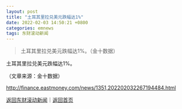 ```yaml
---
layout: post
title: "土耳其里拉兑美元跌幅达1%"
date: 2022-02-03 14:50:21 +0800
categories: emnews
tags: 东财滚动新闻
---
```

> 土耳其里拉兑美元跌幅达1%。（金十数据）

<p>土耳其里拉兑美元跌幅达1%。</p><p class="em_media">（文章来源：金十数据）</p>

<http://finance.eastmoney.com/news/1351,202202032267194484.html>

[返回东财滚动新闻](//finews.withounder.com/emnews/)｜[返回首页](//finews.withounder.com/)